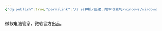 ```yaml
---
{"dg-publish":true,"permalink":"/3 计算机/创建、效率与技巧/windows/windows电脑管家/","title":"windows电脑管家"}
---
```



微软电脑管家，微软官方出品。